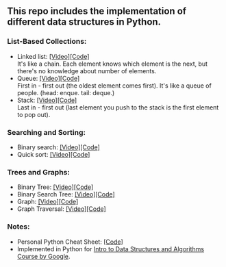 ## This repo includes the implementation of different data structures in Python.

### List-Based Collections:
* Linked list: <a href="https://www.youtube.com/watch?v=zxkpZrozDUk&feature=emb_logo">[Video]</a><a href="https://github.com/alexanch/Data-Structures-implementation-in-Python/blob/master/linked_list.py">[Code]</a><br />
  It's like a chain. Each element knows which element is the next, but there's no knowledge about number of elements.
* Queue: <a href="youtube.com/watch?v=XAbzlilAHZw&feature=emb_logo">[Video]</a><a href="https://github.com/alexanch/Data-Structures-implementation-in-Python/blob/master/queue.py">[Code]</a><br />
  First in - first out (the oldest element comes first). It's like a queue of people.  (head: enque. tail: deque.)
* Stack: <a href="https://www.youtube.com/watch?v=HpaVHzDeZC4">[Video]</a><a href="https://github.com/alexanch/Data-Structures-implementation-in-Python/blob/master/stack_through_linked_list.py">[Code]</a><br />
  Last in - first out (last element you push to the stack is the first element to pop out).

### Searching and Sorting:
* Binary search: <a href="https://www.youtube.com/watch?time_continue=1&v=0VN5iwEyq4c&feature=emb_logo">[Video]</a><a href="https://github.com/alexanch/Data-Structures-implementation-in-Python/blob/master/binary_search.py">[Code]</a><br />
* Quick sort: <a href="https://www.youtube.com/watch?v=kUon6854joI&feature=emb_logo">[Video]</a><a href="https://github.com/alexanch/Data-Structures-implementation-in-Python/blob/master/quickSort.py">[Code]</a><br />

### Trees and Graphs:
* Binary Tree: <a href="">[Video]</a><a href="https://github.com/alexanch/Data-Structures-implementation-in-Python/blob/master/binary_tree.py">[Code]</a><br />
* Binary Search Tree: <a href="">[Video]</a><a href="https://github.com/alexanch/Data-Structures-implementation-in-Python/blob/master/BST.py">[Code]</a><br />
* Graph: <a href="">[Video]</a><a href="https://github.com/alexanch/Data-Structures-implementation-in-Python/blob/master/graph.py">[Code]</a><br />
* Graph Traversal: <a href="">[Video]</a><a href="https://github.com/alexanch/Data-Structures-implementation-in-Python/blob/master/graphTraversal.py">[Code]</a><br />

### Notes:
* Personal Python Cheat Sheet: [[Code]](https://github.com/alexanch/python-cheat-sheet)
* Implemented in Python for [Intro to Data Structures and Algorithms Course by Google](https://www.udacity.com/course/data-structures-and-algorithms-in-python--ud513).
